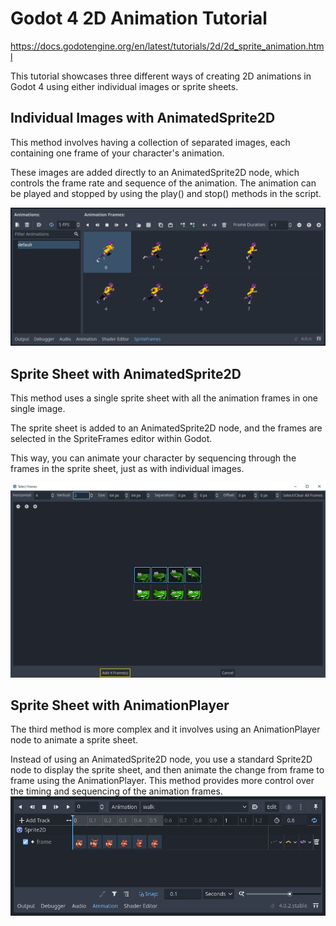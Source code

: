 # Godot 4 2D Animation Tutorial

https://docs.godotengine.org/en/latest/tutorials/2d/2d_sprite_animation.html

This tutorial showcases three different ways of creating 2D animations in Godot 4 using either individual images or sprite sheets. <br>

## Individual Images with AnimatedSprite2D

This method involves having a collection of separated images, each containing one frame of your character's animation. <br>

These images are added directly to an AnimatedSprite2D node, which controls the frame rate and sequence of the animation. The animation can be played and stopped by using the play() and stop() methods in the script. <br>

![Alt Text](https://github.com/marciob/godot-repo/blob/main/small-games/animation-with-AnimatedSprite2D-and-AnimationPlayer/image.png)
<br>

## Sprite Sheet with AnimatedSprite2D

This method uses a single sprite sheet with all the animation frames in one single image.<br>

The sprite sheet is added to an AnimatedSprite2D node, and the frames are selected in the SpriteFrames editor within Godot.<br>

This way, you can animate your character by sequencing through the frames in the sprite sheet, just as with individual images. <br>

![Alt Text](https://github.com/marciob/godot-repo/blob/main/small-games/animation-with-AnimatedSprite2D-and-AnimationPlayer/image-1.png)

## Sprite Sheet with AnimationPlayer

The third method is more complex and it involves using an AnimationPlayer node to animate a sprite sheet. <br>

Instead of using an AnimatedSprite2D node, you use a standard Sprite2D node to display the sprite sheet, and then animate the change from frame to frame using the AnimationPlayer. This method provides more control over the timing and sequencing of the animation frames. <br>
![Alt Text](https://github.com/marciob/godot-repo/blob/main/small-games/animation-with-AnimatedSprite2D-and-AnimationPlayer/image-2.png)
